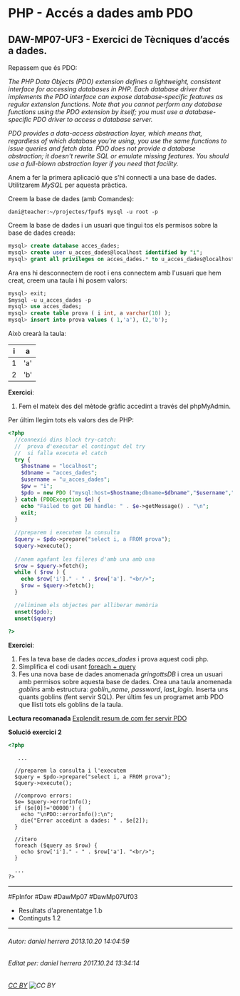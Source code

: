 # PHP - Accés a dades amb PDO
## DAW-MP07-UF3 - Exercici de Tècniques d’accés a dades.
Repassem que és PDO:

*The PHP Data Objects (PDO) extension defines a lightweight, consistent interface for accessing databases in PHP. Each database driver that implements the PDO interface can expose database-specific features as regular extension functions. Note that you cannot perform any database functions using the PDO extension by itself; you must use a database-specific PDO driver to access a database server.*

*PDO provides a data-access abstraction layer, which means that, regardless of which database you're using, you use the same functions to issue queries and fetch data. PDO does not provide a database abstraction; it doesn't rewrite SQL or emulate missing features. You should use a full-blown abstraction layer if you need that facility.*

Anem a fer la primera aplicació que s'hi connecti a una base de dades. Utilitzarem *MySQL* per aquesta pràctica.

Creem la base de dades (amb Comandes):

```console
dani@teacher:~/projectes/fpuf$ mysql -u root -p

```
Creem la base de dades i un usuari que tingui tos els permisos sobre la base de dades creada:

```sql
mysql> create database acces_dades;
mysql> create user u_acces_dades@localhost identified by "i";
mysql> grant all privileges on acces_dades.* to u_acces_dades@localhost ;
```

Ara ens hi desconnectem de root i ens connectem amb l'usuari que hem creat, creem una taula i hi posem valors:

```sql
mysql> exit;
$mysql -u u_acces_dades -p
mysql> use acces_dades;
mysql> create table prova ( i int, a varchar(10) );
mysql> insert into prova values ( 1,'a'), (2,'b');
```


Això crearà la taula:

 i  | a
------------- | -------------
 1  | 'a'
 2  | 'b'

**Exercici**: 
1. Fem el mateix des del mètode gràfic accedint a través del phpMyAdmin.


Per últim llegim tots els valors des de PHP:

```php
<?php
  //connexió dins block try-catch:
  //  prova d'executar el contingut del try
  //  si falla executa el catch
  try {
    $hostname = "localhost";
    $dbname = "acces_dades";
    $username = "u_acces_dades";
    $pw = "i";
    $pdo = new PDO ("mysql:host=$hostname;dbname=$dbname","$username","$pw");
  } catch (PDOException $e) {
    echo "Failed to get DB handle: " . $e->getMessage() . "\n";
    exit;
  }
  
  //preparem i executem la consulta
  $query = $pdo->prepare("select i, a FROM prova");
  $query->execute();
  
  //anem agafant les fileres d'amb una amb una
  $row = $query->fetch();
  while ( $row ) {
    echo $row['i']." - " . $row['a']. "<br/>";
	$row = $query->fetch();
  }

  //eliminem els objectes per alliberar memòria 
  unset($pdo); 
  unset($query)
 
?>
```

**Exercici**: 

 1. Fes la teva base de dades *acces_dades* i prova aquest codi php.
 2. Simplifica el codi usant [foreach + query](http://www.php.net/manual/en/pdo.query.php)
 3. Fes una nova base de dades anomenada *gringottsDB* i crea un usuari amb permisos sobre aquesta base de dades. Crea una taula anomenada *goblins* amb estructura: *goblin_name*, *password*, *last_login*. Inserta uns quants goblins (fent servir SQL). Per últim fes un programet amb PDO que llisti tots els goblins de la taula.

**Lectura recomanada** [Explendit resum de com fer servir PDO](http://stackoverflow.com/questions/12859942/why-shouldnt-i-use-mysql-functions-in-php)



**Solució exercici 2**


```php
<?php
```

       ...
      
      //preparem la consulta i l'executem
      $query = $pdo->prepare("select i, a FROM prova");
      $query->execute();
    
      //comprovo errors:
      $e= $query->errorInfo();
      if ($e[0]!='00000') {
        echo "\nPDO::errorInfo():\n";
        die("Error accedint a dades: " . $e[2]);
      }  
      
      //itero
      foreach ($query as $row) {
        echo $row['i']." - " . $row['a']. "<br/>";
      }
    
      ...
    ?>

---

#FpInfor #Daw #DawMp07 #DawMp07Uf03

* Resultats d'aprenentatge 1.b
* Continguts 1.2
---

###### Autor: daniel herrera 2013.10.20 14:04:59
###### Editat per: daniel herrera 2017.10.24 13:34:14
###### [CC BY](https://creativecommons.org/licenses/by/4.0/) ![CC BY](https://licensebuttons.net/l/by/3.0/80x15.png)
